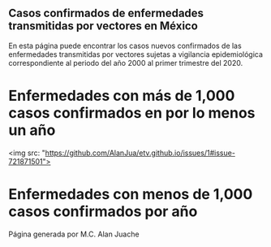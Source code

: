 ## Casos confirmados de enfermedades transmitidas por vectores en México

En esta página puede encontrar los casos nuevos confirmados de las enfermedades transmitidas por vectores sujetas a vigilancia epidemiológica correspondiente al periodo del
año 2000 al primer trimestre del 2020. 

# Enfermedades con más de 1,000 casos confirmados en por lo menos un año
<img src: "https://github.com/AlanJua/etv.github.io/issues/1#issue-721871501">
# Enfermedades con menos de 1,000 casos confirmados por año

Página generada por M.C. Alan Juache 
